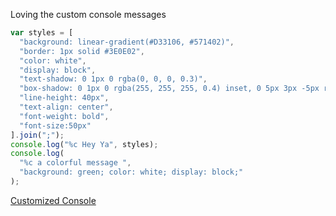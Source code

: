 Loving the custom console messages

```js
var styles = [
  "background: linear-gradient(#D33106, #571402)",
  "border: 1px solid #3E0E02",
  "color: white",
  "display: block",
  "text-shadow: 0 1px 0 rgba(0, 0, 0, 0.3)",
  "box-shadow: 0 1px 0 rgba(255, 255, 255, 0.4) inset, 0 5px 3px -5px rgba(0, 0, 0, 0.5), 0 -13px 5px -10px rgba(255, 255, 255, 0.4) inset",
  "line-height: 40px",
  "text-align: center",
  "font-weight: bold",
  "font-size:50px"
].join(";");
console.log("%c Hey Ya", styles);
console.log(
  "%c a colorful message ",
  "background: green; color: white; display: block;"
);
```

[Customized Console](https://coderwall.com/p/fskzdw/colorful-console-log)